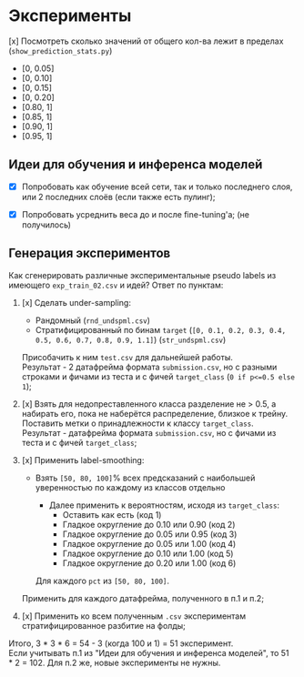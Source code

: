 # Эксперименты  

[x] Посмотреть сколько значений от общего кол-ва лежит в пределах (`show_prediction_stats.py`)
* [0, 0.05]
* [0, 0.10]
* [0, 0.15]
* [0, 0.20]
* [0.80, 1]
* [0.85, 1]
* [0.90, 1]
* [0.95, 1]

## Идеи для обучения и инференса моделей
* [x] Попробовать как обучение всей сети, так и только последнего слоя, или 2 последних слоёв (если также есть пулинг);
* [x] Попробовать усреднить веса до и после fine-tuning'а; (не получилось)


## Генерация экспериментов
Как сгенерировать различные экспериментальные pseudo labels из имеющего `exp_train_02.csv` и идей? Ответ по пунктам:
1) [x] Сделать under-sampling: 
   * Рандомный (`rnd_undspml.csv`)
   * Стратифицированный по бинам `target` (`[0, 0.1, 0.2, 0.3, 0.4, 0.5, 0.6, 0.7, 0.8, 0.9, 1.1]`) (`str_undspml.csv`)
   
   Присобачить к ним `test.csv` для дальнейшей работы.  
   Результат - 2 датафрейма формата `submission.csv`, но с разными строками и фичами из теста и с фичей `target_class` (`0 if p<=0.5 else 1`);
2) [x] Взять для недопреставленного класса разделение не > 0.5, а набирать его, пока не наберётся распределение, близкое к трейну. Поставить метки о принадлежности к классу `target_class`.  
Результат - датафрейма формата `submission.csv`, но с фичами из теста и с фичей `target_class`;
3) [x] Применить label-smoothing:
   * Взять `[50, 80, 100]`% всех предсказаний с наибольшей уверенностью по каждому из классов отдельно
      * Далее применить к вероятностям, исходя из `target_class`:
         * Оставить как есть                     (код 1)
         * Гладкое округление до 0.10 или 0.90   (код 2)
         * Гладкое округление до 0.05 или 0.95   (код 3)
         * Гладкое округление до 0.05 или 1.00   (код 4)
         * Гладкое округление до 0.10 или 1.00   (код 5)
         * Гладкое округление до 0.20 или 1.00   (код 6)
   
      Для каждого `pct` из `[50, 80, 100]`.
   
   Применить для каждого датафрейма, полученного в п.1 и п.2;
4) [x] Применить ко всем полученным `.csv` экспериментам стратифицированное разбитие на фолды;

Итого, 3 * 3 * 6 = 54 - 3 (когда 100 и 1) = 51 эксперимент.  
Если учитывать п.1 из "Идеи для обучения и инференса моделей", то 51 * 2 = 102. Для п.2 же, новые эксперименты не нужны.
